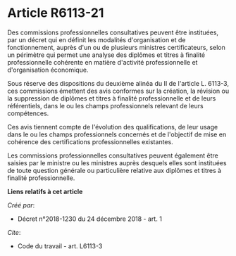 # Article R6113-21

Des commissions professionnelles consultatives peuvent être instituées, par un décret qui en définit les modalités
d'organisation et de fonctionnement, auprès d'un ou de plusieurs ministres certificateurs, selon un périmètre qui permet une
analyse des diplômes et titres à finalité professionnelle cohérente en matière d'activité professionnelle et d'organisation
économique. 

Sous réserve des dispositions du deuxième alinéa du II de l'article L. 6113-3, ces commissions émettent des avis conformes
sur la création, la révision ou la suppression de diplômes et titres à finalité professionnelle et de leurs référentiels,
dans le ou les champs professionnels relevant de leurs compétences. 

Ces avis tiennent compte de l'évolution des qualifications, de leur usage dans le ou les champs professionnels concernés et
de l'objectif de mise en cohérence des certifications professionnelles existantes. 

Les commissions professionnelles consultatives peuvent également être saisies par le ministre ou les ministres auprès
desquels elles sont instituées de toute question générale ou particulière relative aux diplômes et titres à finalité
professionnelle.

**Liens relatifs à cet article**

_Créé par_:

  - Décret n°2018-1230 du 24 décembre 2018 - art. 1

_Cite_:

  - Code du travail - art. L6113-3
